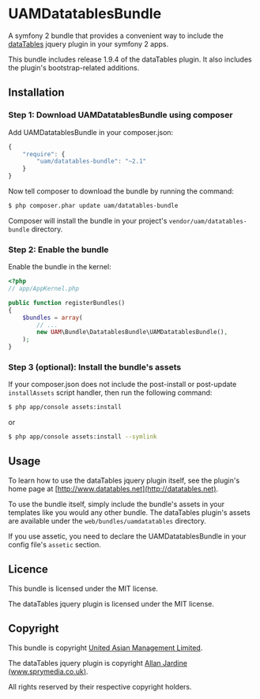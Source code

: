 UAMDatatablesBundle
===================

A symfony 2 bundle that provides a convenient way to include the [dataTables](http://www.datatables.net/) jquery plugin in your symfony 2 apps.

This bundle includes release 1.9.4 of the dataTables plugin. It also includes the plugin's bootstrap-related additions.

Installation
------------

### Step 1: Download UAMDatatablesBundle using composer

Add UAMDatatablesBundle in your composer.json:

```js
{
    "require": {
        "uam/datatables-bundle": "~2.1"
    }
}
```

Now tell composer to download the bundle by running the command:

``` bash
$ php composer.phar update uam/datatables-bundle
```

Composer will install the bundle in your project's `vendor/uam/datatables-bundle` directory.

### Step 2: Enable the bundle

Enable the bundle in the kernel:

``` php
<?php
// app/AppKernel.php

public function registerBundles()
{
    $bundles = array(
        // ...
        new UAM\Bundle\DatatablesBundle\UAMDatatablesBundle(),
    );
}
```

### Step 3 (optional): Install the bundle's assets

If your composer.json does not include the post-install or post-update `installAssets` script handler, then run the following command:

``` bash
$ php app/console assets:install
```

or

``` bash
$ php app/console assets:install --symlink
```

Usage
-----

To learn how to use the dataTables jquery plugin itself, see the plugin's home page at [http://www.datatables.net](http://datatables.net).

To use the bundle itself, simply include the bundle's assets in your templates like you would any other bundle. The dataTables plugin's assets are available under the `web/bundles/uamdatatables` directory.

If you use assetic, you need to declare the UAMDatatablesBundle in your config file's `assetic` section.

Licence
-------

This bundle is licensed under the MIT license.

The dataTables jquery plugin is licensed under the MIT license.

Copyright
---------

This bundle is copyright [United Asian Management Limited](http://www.united-asian-management.com).

The dataTables jquery plugin is copyright [Allan Jardine (www.sprymedia.co.uk)](http://www.sprymedia.co.uk).

All rights reserved by their respective copyright holders.

